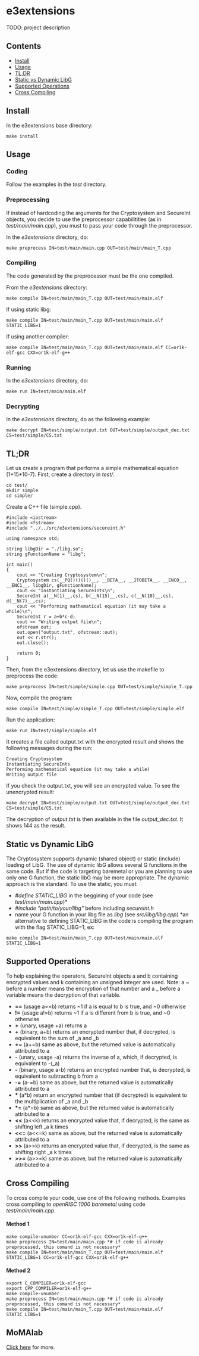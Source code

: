 # e3extensions

TODO: project description

## Contents

* [Install](#install)
* [Usage](#usage)
* [TL;DR](#tldr)
* [Static vs Dynamic LibG](#static-vs-dynamic-libg)
* [Supported Operations](#supported-operations)
* [Cross Compiling](#cross-compiling)

## Install

In the e3extensions base directory:
````
make install
````

## Usage

### Coding

Follow the examples in the *test* directory.

### Preprocessing

If instead of hardcoding the arguments for the Cryptosystem and SecureInt objects, you decide to use the preprocessor capabilitities (as in *test/main/main.cpp*), you must to pass your code through the preprocessor.

In the *e3extensions* directory, do:

````
make preprocess IN=test/main/main.cpp OUT=test/main/main_T.cpp
````

### Compiling

The code generated by the preprocessor must be the one compiled.

From the *e3extensions* directory:
````
make compile IN=test/main/main_T.cpp OUT=test/main/main.elf
````
If using static libg:
````
make compile IN=test/main/main_T.cpp OUT=test/main/main.elf STATIC_LIBG=1
````
If using another compiler:
````
make compile IN=test/main/main_T.cpp OUT=test/main/main.elf CC=or1k-elf-gcc CXX=or1k-elf-g++
````

### Running

In the *e3extensions* directory, do:
```
make run IN=test/main/main.elf
```

### Decrypting

In the *e3extensions* directory, do as the following example:
````
make decrypt IN=test/simple/output.txt OUT=test/simple/output_dec.txt CS=test/simple/CS.txt
```` 

## TL;DR

Let us create a program that performs a simple mathematical equation (1+15*10-7). First, create a directory in *test/*.
````
cd test/
mkdir simple
cd simple/
````
Create a C++ file (simple.cpp).
````
#include <iostream>
#include <fstream>
#include "../../src/e3extensions/secureint.h"

using namespace std;

string libgDir = "./libg.so";
string gFunctionName = "libg";

int main()
{
	cout << "Creating Cryptosystem\n";
	Cryptosystem cs(__PQ()()()()__, __BETA__, __2TOBETA__, __ENC0__, __ENC1__, libgDir, gFunctionName);
	cout << "Instantiating SecureInts\n";
	SecureInt a(__N(1)__,cs), b(__N(15)__,cs), c(__N(10)__,cs), d(__N(7)__,cs);
	cout << "Performing mathematical equation (it may take a while)\n";
	SecureInt r = a+b*c-d;
	cout << "Writing output file\n";
	ofstream out;
	out.open("output.txt", ofstream::out);
	out << r.str();
	out.close();

	return 0;
}

````
Then, from the e3extensions directory, let us use the makefile to preprocess the code:
````
make preprocess IN=test/simple/simple.cpp OUT=test/simple/simple_T.cpp
````
Now, compile the program:
````
make compile IN=test/simple/simple_T.cpp OUT=test/simple/simple.elf
````
Run the application:
````
make run IN=test/simple/simple.elf
````
It creates a file called output.txt with the encrypted result and shows the following messages during the run:
````
Creating Cryptosystem
Instantiating SecureInts
Performing mathematical equation (it may take a while)
Writing output file
````
If you check the output.txt, you will see an encrypted value. To see the unencrypted result:
````
make decrypt IN=test/simple/output.txt OUT=test/simple/output_dec.txt CS=test/simple/CS.txt
````
The decryption of *output.txt* is then available in the file *output_dec.txt*. It shows 144 as the result.

## Static vs Dynamic LibG

The Cryptosystem supports dynamic \(shared object\) or static \(include\) loading of LibG. The use of dynamic libG allows several G functions in the same code. But if the code is targeting baremetal or you are planning to use only one G function, the static libG may be more appropriate. The dynamic approach is the standard. To use the static, you must:
* *#define STATIC_LIBG* in the beggining of your code \(see *test/main/main.cpp*\)\*
* *#include "path/to/your/libg"* before including *secureint.h*
* name your G function in your libg file as *libg* \(see *src/libg/libg.cpp*\)
\*an alternative to defining STATIC_LIBG in the code is compiling the program with the flag STATIC_LIBG=1, ex:
````
make compile IN=test/main/main_T.cpp OUT=test/main/main.elf STATIC_LIBG=1
````

## Supported Operations

To help explaining the operators, SecureInt objects a and b containing encrypted values and k containing an unsigned integer are used.
Note: a ~ before a number means the encryption of that number and a _ before a variable means the decryption of that variable.

* **==** \(usage a==b\) returns ~1 if a is equal to b is true, and ~0 otherwise
* **\!=** \(usage a!=b\) returns ~1 if a is different from b is true, and ~0 otherwise
* **\+** \(unary, usage +a\) returns a
* **\+** \(binary, a+b\) returns an encrypted number that, if decrypted, is equivalent to the sum of _a and _b
* **\+=** \(a\+=b\) same as above, but the returned value is automatically attributed to a
* **\-** \(unary, usage -a\) returns the inverse of a, which, if decrypted, is equivalent to -(_a)
* **\-** \(binary, usage a-b\) returns an encrypted number that, is decrypted, is equivalent to subtracting b from a
* **\-=** \(a-=b\) same as above, but the returned value is automatically attributed to a
* **\*** \(a\*b\) return an encrypted number that (if decrypted) is equivalent to the multiplication of _a and _b
* **\*=** \(a\*=b\) same as above, but the returned value is automatically attributed to a
* **<<** \(a<<k\) returns an encrypted value that, if decrypted, is the same as shifting left _a k times
* **<<=** \(a<<=k\) same as above, but the returned value is automatically attributed to a
* **\>\>** \(a\>\>k\) returns an encrypted value that, if decrypted, is the same as shifting right _a k times
* **\>\>=** \(a\>\>=k\) same as above, but the returned value is automatically attributed to a


## Cross Compiling

To cross compile your code, use one of the following methods. Examples cross compiling to *openRISC 1000 baremetal* using code *test/main/main.cpp*.

#### Method 1

````
make compile-unumber CC=or1k-elf-gcc CXX=or1k-elf-g++
make preprocess IN=test/main/main.cpp *# if code is already preprocessed, this comand is not necessary*
make compile IN=test/main/main_T.cpp OUT=test/main/main.elf STATIC_LIBG=1 CC=or1k-elf-gcc CXX=or1k-elf-g++
````

#### Method 2

````
export C_COMPILER=or1k-elf-gcc
export CPP_COMPILER=or1k-elf-g++
make compile-unumber
make preprocess IN=test/main/main.cpp *# if code is already preprocessed, this comand is not necessary*
make compile IN=test/main/main_T.cpp OUT=test/main/main.elf STATIC_LIBG=1
````

## MoMAlab

[Click here](http://sites.nyuad.nyu.edu/moma/) for more.
